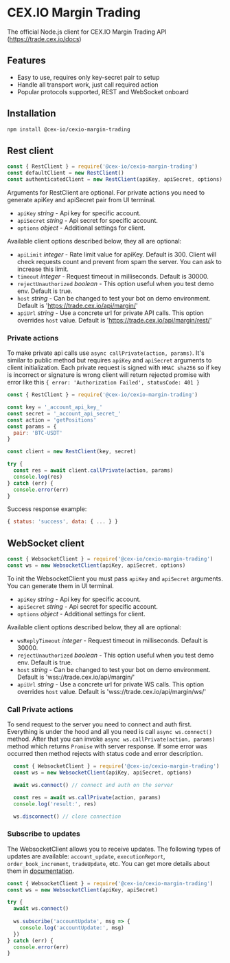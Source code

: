 # CEX.IO Margin Trading

The official Node.js client for CEX.IO Margin Trading API (https://trade.cex.io/docs)

## Features

- Easy to use, requires only key-secret pair to setup
- Handle all transport work, just call required action
- Popular protocols supported, REST and WebSocket onboard

## Installation

```bash
npm install @cex-io/cexio-margin-trading
```

## Rest client

```js
const { RestClient } = require('@cex-io/cexio-margin-trading')
const defaultClient = new RestClient()
const authenticatedClient = new RestClient(apiKey, apiSecret, options)
```

Arguments for RestClient are optional. For private actions you need to generate apiKey and apiSecret pair from UI terminal.

- `apiKey` _string_ - Api key for specific account.
- `apiSecret` _string_ - Api secret for specific account.
- `options` _object_ - Additional settings for client.

Available client options described below, they all are optional:

- `apiLimit` _integer_ - Rate limit value for apiKey. Default is 300.
  Client will check requests count and prevent from spam the server. You can ask to increase this limit.
- `timeout` _integer_ - Request timeout in milliseconds. Default is 30000.
- `rejectUnauthorized` _boolean_ - This option useful when you test demo env. Default is true.
- `host` _string_ - Can be changed to test your bot on demo environment. Default is 'https://trade.cex.io/api/margin/'
- `apiUrl` _string_ - Use a concrete url for private API calls. This option overrides `host` value. Default is 'https://trade.cex.io/api/margin/rest/'


### Private actions

To make private api calls use `async callPrivate(action, params)`. It's similar to public method but requires `apiKey` and `apiSecret` arguments to client initialization. Each private request is signed with `HMAC sha256` so if key is incorrect or signature is wrong client will return rejected promise with error like this `{ error: 'Authorization Failed', statusCode: 401 }`

```js
const { RestClient } = require('@cex-io/cexio-margin-trading')

const key = '_account_api_key_'
const secret = '_account_api_secret_'
const action = 'getPositions'
const params = {
  pair: 'BTC-USDT'
}

const client = new RestClient(key, secret)

try {
  const res = await client.callPrivate(action, params)
  console.log(res)
} catch (err) {
  console.error(err)
}
```

Success response example:

```js
{ status: 'success', data: { ... } }
```

## WebSocket client

```js
const { WebsocketClient } = require('@cex-io/cexio-margin-trading')
const ws = new WebsocketClient(apiKey, apiSecret, options)
```

To init the WebsocketClient you must pass `apiKey` and `apiSecret` arguments. You can generate them in UI terminal.

- `apiKey` _string_ - Api key for specific account.
- `apiSecret` _string_ - Api secret for specific account.
- `options` _object_ - Additional settings for client.

Available client options described below, they all are optional:

- `wsReplyTimeout` _integer_ - Request timeout in milliseconds. Default is 30000.
- `rejectUnauthorized` _boolean_ - This option useful when you test demo env. Default is true.
- `host` _string_ - Can be changed to test your bot on demo environment. Default is 'wss://trade.cex.io/api/margin/'
- `apiUrl` _string_ - Use a concrete url for private WS calls. This option overrides `host` value. Default is 'wss://trade.cex.io/api/margin/ws/'


### Call Private actions
To send request to the server you need to connect and auth first. Everything is under the hood and all you need is call `async ws.connect()` method. After that you can invoke `async ws.callPrivate(action, params)` method which returns `Promise` with server response.
If some error was occurred then method rejects with status code and error description.

```js
  const { WebsocketClient } = require('@cex-io/cexio-margin-trading')
  const ws = new WebsocketClient(apiKey, apiSecret, options)

  await ws.connect() // connect and auth on the server

  const res = await ws.callPrivate(action, params)
  console.log('result:', res)

  ws.disconnect() // close connection
```

### Subscribe to updates
The WebsocketClient allows you to receive updates. The following types of updates are available: `account_update`, `executionReport`, `order_book_increment`, `tradeUpdate`, etc. You can get more details about them in [documentation](https://trade.cex.io/docs#websocket-private-api-calls-account-events).

```js
const { WebsocketClient } = require('@cex-io/cexio-margin-trading')
const ws = new WebsocketClient(apiKey, apiSecret)

try {
  await ws.connect()
  
  ws.subscribe('accountUpdate', msg => {
    console.log('accountUpdate:', msg)
  })
} catch (err) {
  console.error(err)
}
```